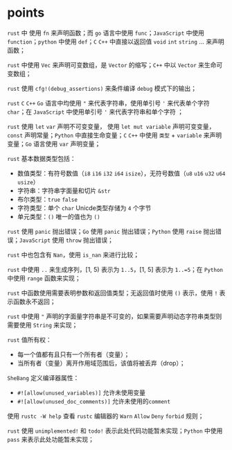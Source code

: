 # points
`rust` 中 使用 `fn` 来声明函数；而 `go` 语言中使用 `func`；`JavaScript` 中使用 `function`；`python` 中使用 `def`；`C` `C++` 中直接以返回值 `void` `int` `string` ... 来声明函数；

`rust` 中使用 `Vec` 来声明可变数组，是 `Vector` 的缩写；`C++` 中以 `Vector` 来生命可变数组；

`rust` 使用 `cfg!(debug_assertions)` 来条件编译 `debug` 模式下的输出；

`rust` `C` `C++` `Go` 语言中均使用 `"` 来代表字符串，使用单引号 `'` 来代表单个字符 `char`；在 `JavaScript` 中使用单引号 `'` 来代表字符串和单个字符 ；

`rust` 使用 `let` `var` 声明不可变变量， 使用 `let mut variable` 声明可变变量，`const` 声明常量；`Python` 中直接生命变量；`C` `C++` 中使用 `类型` + `variable` 来声明变量；`Go` 语言使用 `var` 声明变量；

`rust` 基本数据类型包括：
- 数值类型：有符号数值（`i8` `i16` `i32` `i64` `isize`），无符号数值（`u8` `u16` `u32` `u64` `usize`）
- 字符串：字符串字面量和切片 `&str`
- 布尔类型：`true` `false`
- 字符类型：单个 `char` Unicde类型存储为 `4` 个字节
- 单元类型：`()` 唯一的值也为 `()`

`rust` 使用 `panic` 抛出错误；`Go` 使用 `panic` 抛出错误；`Python` 使用 `raise` 抛出错误；`JavaScript` 使用 `throw` 抛出错误；

`rust` 中也包含有 `Nan`，使用 `is_nan` 来进行比较；

`rust` 中使用 `..` 来生成序列，[1, 5) 表示为 `1..5`，[1, 5] 表示为 `1..=5`；在 `Python` 中使用 `range` 函数来实现；

`rust` 中函数使用需要表明参数和返回值类型；无返回值时使用 `()` 表示，使用 `!` 表示函数永不返回；

`rust` 中使用 `"` 声明的字面量字符串是不可变的，如果需要声明动态字符串类型则需要使用 `String` 来实现；

`rust` 值所有权：
- 每一个值都有且只有一个所有者（变量）；
- 当所有者（变量）离开作用域范围后，该值将被丢弃（drop）；

`SheBang` 定义编译器属性：

- `#![allow(unused_variables)]` 允许未使用变量
- `#![allow(unused_doc_comments)]` 允许未使用的`comment`

使用 `rustc -W help` 查看 `rustc` 编辑器的 `Warn` `Allow` `Deny` `forbid` 规则；

`rust` 使用 `unimplemented!` 和 `todo!` 表示此处代码功能暂未实现；`Python` 中使用 `pass` 来表示此处功能暂未实现；
<!--stackedit_data:
eyJoaXN0b3J5IjpbLTE2NzI5MDM2MzgsMTM5NDU2NjE5NywtMT
g1NjE1MjEzOCwxMjIwMTUyODU3LDE2NzQ5MTEzMTAsMTc0MjIx
NDEzMSwtNzU1NjY3MTU3LC0xNTQyMDQ4Nzc3LC0xNDcxNTMzOD
M0LDE3NTE4NzkyMDIsLTkyODg2NTczNCwyNzY5NTc4ODddfQ==

-->